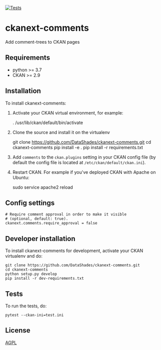 [![Tests](https://github.com/DataShades/ckanext-comments/workflows/Tests/badge.svg?branch=main)](https://github.com/DataShades/ckanext-comments/actions)

# ckanext-comments

Add comment-trees to CKAN pages

## Requirements

* python >= 3.7
* CKAN >= 2.9

## Installation

To install ckanext-comments:

1. Activate your CKAN virtual environment, for example:

     . /usr/lib/ckan/default/bin/activate

2. Clone the source and install it on the virtualenv

    git clone https://github.com/DataShades/ckanext-comments.git
    cd ckanext-comments
    pip install -e .
	pip install -r requirements.txt

3. Add `comments` to the `ckan.plugins` setting in your CKAN
   config file (by default the config file is located at
   `/etc/ckan/default/ckan.ini`).

4. Restart CKAN. For example if you've deployed CKAN with Apache on Ubuntu:

     sudo service apache2 reload


## Config settings


	# Require comment approval in order to make it visible
	# (optional, default: true).
	ckanext.comments.require_approval = false


## Developer installation

To install ckanext-comments for development, activate your CKAN virtualenv and
do:

    git clone https://github.com/DataShades/ckanext-comments.git
    cd ckanext-comments
    python setup.py develop
    pip install -r dev-requirements.txt


## Tests

To run the tests, do:

    pytest --ckan-ini=test.ini

## License

[AGPL](https://www.gnu.org/licenses/agpl-3.0.en.html)
